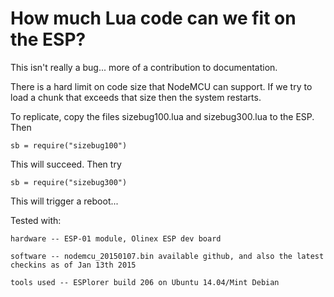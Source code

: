 How much Lua code can we fit on the ESP?
===

This isn't really a bug... more of a contribution to documentation.

There is a hard limit on code size that NodeMCU can support. If we try to load
a chunk that exceeds that size then the system restarts.

To replicate, copy the files sizebug100.lua and sizebug300.lua to the ESP.
Then

    sb = require("sizebug100")

This will succeed. Then try

    sb = require("sizebug300")

This will trigger a reboot...

Tested with:

    hardware -- ESP-01 module, Olinex ESP dev board
    
    software -- nodemcu_20150107.bin available github, and also the latest
    checkins as of Jan 13th 2015
    
    tools used -- ESPlorer build 206 on Ubuntu 14.04/Mint Debian
